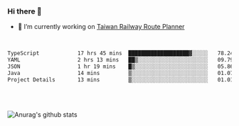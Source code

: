 ### Hi there 👋

- 🔭 I’m currently working on [Taiwan Railway Route Planner](https://github.com/Taiwan-Railway-Route-Planner)

<br/>

<!--START_SECTION:waka-->

```txt
TypeScript            17 hrs 45 mins  ███████████████████▓░░░░░   78.24 %
YAML                  2 hrs 13 mins   ██▒░░░░░░░░░░░░░░░░░░░░░░   09.79 %
JSON                  1 hr 19 mins    █▒░░░░░░░░░░░░░░░░░░░░░░░   05.86 %
Java                  14 mins         ▒░░░░░░░░░░░░░░░░░░░░░░░░   01.07 %
Project Details       13 mins         ▒░░░░░░░░░░░░░░░░░░░░░░░░   01.01 %
```

<!--END_SECTION:waka-->

<br/>
<br/>

![Anurag's github stats](https://github-readme-stats.vercel.app/api?username=DepickereSven&show_icons=true&theme=tokyonight)



<!--
**DepickereSven/DepickereSven** is a ✨ _special_ ✨ repository because its `README.md` (this file) appears on your GitHub profile.

Here are some ideas to get you started:

- 🔭 I’m currently working on ...
- 🌱 I’m currently learning ...
- 👯 I’m looking to collaborate on ...
- 🤔 I’m looking for help with ...
- 💬 Ask me about ...
- 📫 How to reach me: ...
- 😄 Pronouns: ...
- ⚡ Fun fact: ...
-->
